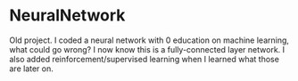 # NeuralNetwork
Old project. I coded a neural network with 0 education on machine learning, what could go wrong? 
I now know this is a fully-connected layer network. I also added reinforcement/supervised learning when I learned what those are later on.
